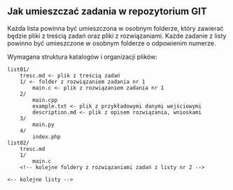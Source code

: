 ## Jak umieszczać zadania w repozytorium GIT
Każda lista powinna być umieszczona w osobnym folderze, który zawierać będzie pliki z treścią zadań oraz pliki z rozwiązaniami.
Każde zadanie z listy powinno być umieszczone w osobnym folderze o odpowienim numerze.

Wymagana struktura katalogów i organizacji plików:
```
list01/
    tresc.md <- plik z treścią zadań
    1/ <- folder z rozwiązaniem zadania nr 1
        main.c <- plik z rozwiązaniem zadania nr 1
    2/
        main.cpp
        example.txt <- plik z przykładowymi danymi wejściowymi
        description.md <- plik z opisem rozwiązania, wnioskami
    3/
        main.py
    4/
        index.php
list02/
    tresc.md
    1/
        main.c
    <!-- kolejne foldery z rozwiązaniami zadań z listy nr 2 -->
        
<-- kolejne listy -->
```
